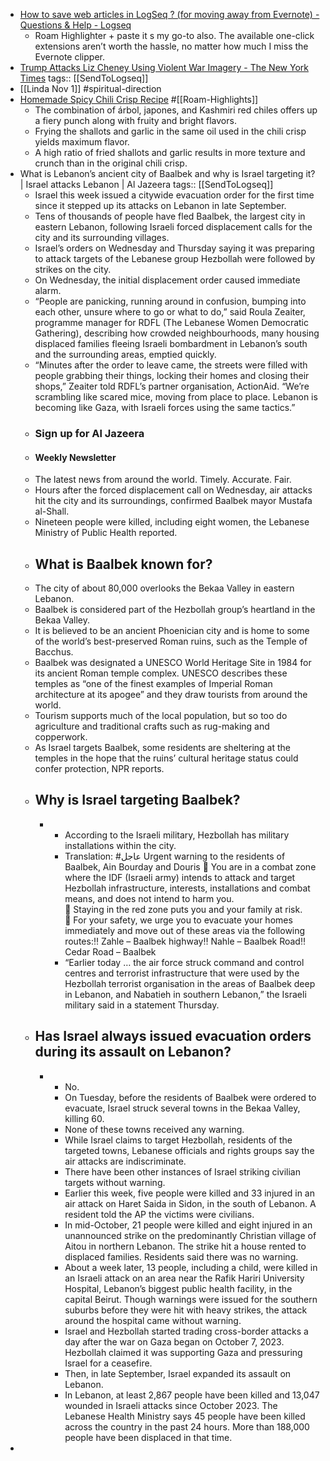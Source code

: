 - [How to save web articles in LogSeq ? (for moving away from Evernote) - Questions & Help - Logseq](https://discuss.logseq.com/t/how-to-save-web-articles-in-logseq-for-moving-away-from-evernote/20420)
	- Roam Highlighter + paste it s my go-to also. The available one-click extensions aren’t worth the hassle, no matter how much I miss the Evernote clipper.
- [Trump Attacks Liz Cheney Using Violent War Imagery - The New York Times](https://www.nytimes.com/2024/11/01/us/politics/trump-liz-cheney-tucker-carlson.html)
  tags:: [[SendToLogseq]]
- [[Linda Nov 1]] #spiritual-direction
- [Homemade Spicy Chili Crisp Recipe](https://www.seriouseats.com/homemade-spicy-chili-crisp?utm_source=pocket_collection_story) #[[Roam-Highlights]]
	- The combination of árbol, japones, and Kashmiri red chiles offers up a fiery punch along with fruity and bright flavors.
	- Frying the shallots and garlic in the same oil used in the chili crisp yields maximum flavor.
	- A high ratio of fried shallots and garlic results in more texture and crunch than in the original chili crisp.
- What is Lebanon’s ancient city of Baalbek and why is Israel targeting it? | Israel attacks Lebanon | Al Jazeera
  tags:: [[SendToLogseq]]
	- Israel this week issued a citywide evacuation order for the first time since it stepped up its attacks on Lebanon in late September.
	- Tens of thousands of people have fled Baalbek, the largest city in eastern Lebanon, following Israeli forced displacement calls for the city and its surrounding villages.
	- Israel’s orders on Wednesday and Thursday saying it was preparing to attack targets of the Lebanese group Hezbollah were followed by strikes on the city.
	- On Wednesday, the initial displacement order caused immediate alarm.
	- “People are panicking, running around in confusion, bumping into each other, unsure where to go or what to do,” said Roula Zeaiter, programme manager for RDFL (The Lebanese Women Democratic Gathering), describing how crowded neighbourhoods, many housing displaced families fleeing Israeli bombardment in Lebanon’s south and the surrounding areas, emptied quickly.
	- “Minutes after the order to leave came, the streets were filled with people grabbing their things, locking their homes and closing their shops,” Zeaiter told RDFL’s partner organisation, ActionAid. “We’re scrambling like scared mice, moving from place to place. Lebanon is becoming like Gaza, with Israeli forces using the same tactics.”
	- ### Sign up for Al Jazeera
	- #### Weekly Newsletter
	- The latest news from around the world. Timely. Accurate. Fair.
	- Hours after the forced displacement call on Wednesday, air attacks hit the city and its surroundings, confirmed Baalbek mayor Mustafa al-Shall.
	- Nineteen people were killed, including eight women, the Lebanese Ministry of Public Health reported.
	- ## What is Baalbek known for?
	- The city of about 80,000 overlooks the Bekaa Valley in eastern Lebanon.
	- Baalbek is considered part of the Hezbollah group’s heartland in the Bekaa Valley.
	- It is believed to be an ancient Phoenician city and is home to some of the world’s best-preserved Roman ruins, such as the Temple of Bacchus.
	- Baalbek was designated a UNESCO World Heritage Site in 1984 for its ancient Roman temple complex. UNESCO describes these temples as “one of the finest examples of Imperial Roman architecture at its apogee” and they draw tourists from around the world.
	- Tourism supports much of the local population, but so too do agriculture and traditional crafts such as rug-making and copperwork.
	- As Israel targets Baalbek, some residents are sheltering at the temples in the hope that the ruins’ cultural heritage status could confer protection, NPR reports.
	- ## Why is Israel targeting Baalbek?
		- - According to the Israeli military, Hezbollah has military installations within the city.
		  - Translation: #عاجل Urgent warning to the residents of Baalbek, Ain Bourday and Douris
		    🔸 You are in a combat zone where the IDF (Israeli army) intends to attack and target Hezbollah infrastructure, interests, installations and combat means, and does not intend to harm you.  
		    🔸 Staying in the red zone puts you and your family at risk.  
		    🔸 For your safety, we urge you to evacuate your homes immediately and move out of these areas via the following routes:‼️ Zahle – Baalbek highway‼️ Nahle – Baalbek Road‼️ Cedar Road – Baalbek  
		  - “Earlier today … the air force struck command and control centres and terrorist infrastructure that were used by the Hezbollah terrorist organisation in the areas of Baalbek deep in Lebanon, and Nabatieh in southern Lebanon,” the Israeli military said in a statement Thursday.
	- ## Has Israel always issued evacuation orders during its assault on Lebanon?
		- - No.
		  - On Tuesday, before the residents of Baalbek were ordered to evacuate, Israel struck several towns in the Bekaa Valley, killing 60.
		  - None of these towns received any warning.
		  - While Israel claims to target Hezbollah, residents of the targeted towns, Lebanese officials and rights groups say the air attacks are indiscriminate.
		  - There have been other instances of Israel striking civilian targets without warning.
		  - Earlier this week, five people were killed and 33 injured in an air attack on Haret Saida in Sidon, in the south of Lebanon. A resident told the AP the victims were civilians.
		  - In mid-October, 21 people were killed and eight injured in an unannounced strike on the predominantly Christian village of Aitou in northern Lebanon. The strike hit a house rented to displaced families. Residents said there was no warning.
		  - About a week later, 13 people, including a child, were killed in an Israeli attack on an area near the Rafik Hariri University Hospital, Lebanon’s biggest public health facility, in the capital Beirut. Though warnings were issued for the southern suburbs before they were hit with heavy strikes, the attack around the hospital came without warning.
		  - Israel and Hezbollah started trading cross-border attacks a day after the war on Gaza began on October 7, 2023. Hezbollah claimed it was supporting Gaza and pressuring Israel for a ceasefire.
		  - Then, in late September, Israel expanded its assault on Lebanon.
		  - In Lebanon, at least 2,867 people have been killed and 13,047 wounded in Israeli attacks since October 2023. The Lebanese Health Ministry says 45 people have been killed across the country in the past 24 hours. More than 188,000 people have been displaced in that time.
-